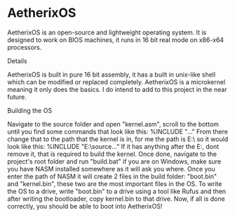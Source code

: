 # AetherixOS
AetherixOS is an open-source and lightweight operating system. It is designed to work on BIOS machines, it runs in 16 bit real mode on x86-x64 processors.

Details

AetherixOS is built in pure 16 bit assembly, it has a built in unix-like shell which can be modified or replaced completely.
AetherixOS is a microkernel meaning it only does the basics. 
I do intend to add to this project in the near future.

Building the OS

Navigate to the source folder and open "kernel.asm", scroll to the bottom until you find some commands that look like this: %INCLUDE "..." From there change that to the path that the kernel is in, for me the path is E:\ so it would look like this: %INCLUDE "E:\source..." If it has anything after the E:, dont remove it, that is required to build the kernel. Once done, navigate to the project's root folder and run "build.bat" if you are on Windows, make sure you have NASM installed somewhere as it will ask you where. Once you enter the path of NASM it will create 2 files in the build folder: "boot.bin" and "kernel.bin", these two are the most important files in the OS. To write the OS to a drive, write "boot.bin" to a drive using a tool like Rufus and then after writing the bootloader, copy kernel.bin to that drive. Now, if all is done correctly, you should be able to boot into AetherixOS!
